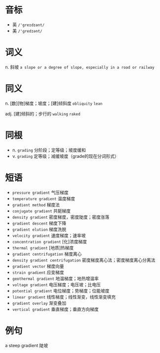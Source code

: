 # 音标

- 英 `/'greɪdɪənt/`
- 美 `/'ɡredɪənt/`

# 词义

n. 斜坡
`a slope or a degree of slope, especially in a road or railway`

# 同义

n. [数][物]梯度；坡度；[建]倾斜度
`obliquity` `lean`

adj. [建]倾斜的；步行的
`walking` `raked`

# 同根

- n. `grading` 分阶段；定等级；坡度缓和
- v. `grading` 定等级；减缓坡度（grade的现在分词形式）

# 短语

- `pressure gradient` 气压梯度
- `temperature gradient` 温度梯度
- `gradient method` 梯度法
- `conjugate gradient` 共轭梯度
- `density gradient` 密度梯度，密度陡度；密度涨落
- `gradient descent` 梯度下降
- `gradient elution` 梯度洗脱
- `velocity gradient` 速度梯度；速率坡
- `concentration gradient` [化]浓度梯度
- `thermal gradient` [地质]热梯度
- `gradient centrifugation` 梯度离心
- `density gradient centrifugation` 密度梯度离心法；密度梯度离心分离法
- `gradient vector` 梯度向量
- `strain gradient` 应变梯度
- `geothermal gradient` 地温梯度；地热增温率
- `voltage gradient` 电压梯度；电压坡；比电压
- `potential gradient` 电位梯度；势梯度；位能坡度
- `linear gradient` 线性梯度；线性渐变，线性渐变填充
- `gradient overlay` 渐变叠加
- `vertical gradient` 垂直梯度；垂直方向梯度

# 例句

a steep gradient
陡坡



